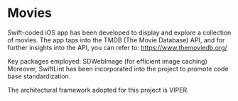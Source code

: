 # Movies
 Swift-coded iOS app has been developed to display and explore a collection of movies. The app taps into the TMDB (The Movie Database) API, and for further insights into the API, you can refer to: https://www.themoviedb.org/

Key packages employed:
SDWebImage (for efficient image caching)
Moreover, SwiftLint has been incorporated into the project to promote code base standardization.

The architectural framework adopted for this project is VIPER.
